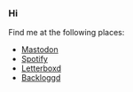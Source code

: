 ### Hi


Find me at the following places:
- <a rel="me" href="https://mastodon.online/@peterjbachman">Mastodon</a>
- [Spotify](https://open.spotify.com/user/x5xyifk4f697kabe2mm1u95p5?si=2d1f040785ef4186)
- [Letterboxd](https://letterboxd.com/peterjbachman/)
- [Backloggd](https://www.backloggd.com/u/PeterJBachman/)
